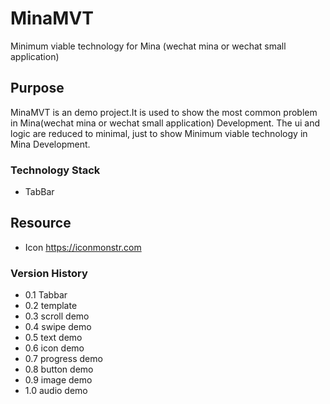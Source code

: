 # MinaMVT
 Minimum viable technology for Mina (wechat mina or wechat small application)

## Purpose
MinaMVT is an demo project.It is used to show the most common problem in Mina(wechat mina or wechat small application) Development.
The ui and logic are reduced to minimal, just to show Minimum viable technology in Mina Development.

### Technology Stack
* TabBar

## Resource
* Icon https://iconmonstr.com

### Version History
* 0.1 Tabbar
* 0.2 template
* 0.3 scroll demo
* 0.4 swipe demo
* 0.5 text demo
* 0.6 icon demo
* 0.7 progress demo
* 0.8 button demo
* 0.9 image demo
* 1.0 audio demo